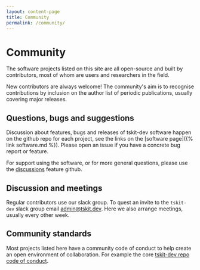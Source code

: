 ```yaml
---
layout: content-page
title: Community
permalink: /community/
---
```

# Community

The software projects listed on this site are all open-source and built by contributors,
most of whom are users and researchers in the field.

New contributors are always welcome! The community's aim is to recognise contributions by
inclusion on the author list of periodic publications, usually covering major releases. 

## Questions, bugs and suggestions

Discussion about features, bugs and releases of tskit-dev software happen 
on the github repo for each project, see the links on the [software page]({% link software.md %}).
Please open an issue if you have a concrete bug report or feature.

For support using the software, or for more general questions, please use the
[discussions](https://github.com/tskit-dev/tskit/discussions) feature github.

## Discussion and meetings

Regular contributors use our slack group. To quest an invite to the `tskit-dev` slack group email <a href="emailto:admin@tskit.dev">admin@tskit.dev</a>.
Here we also arrange meetings, usually every other week.

## Community standards

Most projects listed here have a community code of conduct to help create an open environment of collaboration. For
example the core [tskit-dev repo code of conduct](https://github.com/tskit-dev/.github/blob/main/CODE_OF_CONDUCT.md).